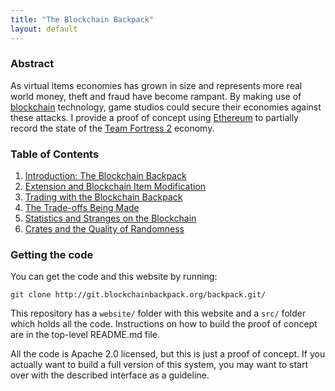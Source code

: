```yaml
---
title: "The Blockchain Backpack"
layout: default
---
```


### Abstract

As virtual items economies has grown in size and represents more real world money, theft and fraud have become rampant. By making use of [blockchain][] technology, game studios could secure their economies against these attacks. I provide a proof of concept using [Ethereum][] to partially record the state of the [Team Fortress 2][tf2] economy.

[tf2]: http://www.teamfortress.com/
[blockchain]: https://en.wikipedia.org/wiki/Block_chain_(database)
[Ethereum]: https://www.ethereum.org/

### Table of Contents

1. [Introduction: The Blockchain Backpack](part1.html)
2. [Extension and Blockchain Item Modification](part2.html)
3. [Trading with the Blockchain Backpack](part3.html)
4. [The Trade-offs Being Made](part4.html)
5. [Statistics and Stranges on the Blockchain](part5.html)
6. [Crates and the Quality of Randomness](part6.html)

### Getting the code

You can get the code and this website by running:

    git clone http://git.blockchainbackpack.org/backpack.git/

This repository has a `website/` folder with this website and a `src/` folder which holds all the code. Instructions on how to build the proof of concept are in the top-level README.md file.

All the code is Apache 2.0 licensed, but this is just a proof of concept. If you actually want to build a full version of this system, you may want to start over with the described interface as a guideline.
